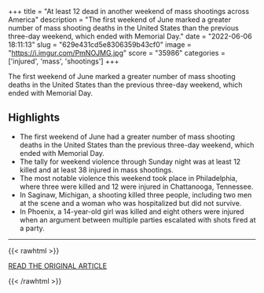 +++
title = "At least 12 dead in another weekend of mass shootings across America"
description = "The first weekend of June marked a greater number of mass shooting deaths in the United States than the previous three-day weekend, which ended with Memorial Day."
date = "2022-06-06 18:11:13"
slug = "629e431cd5e8306359b43cf0"
image = "https://i.imgur.com/PmNOJMG.jpg"
score = "35986"
categories = ['injured', 'mass', 'shootings']
+++

The first weekend of June marked a greater number of mass shooting deaths in the United States than the previous three-day weekend, which ended with Memorial Day.

## Highlights

- The first weekend of June had a greater number of mass shooting deaths in the United States than the previous three-day weekend, which ended with Memorial Day.
- The tally for weekend violence through Sunday night was at least 12 killed and at least 38 injured in mass shootings.
- The most notable violence this weekend took place in Philadelphia, where three were killed and 12 were injured in Chattanooga, Tennessee.
- In Saginaw, Michigan, a shooting killed three people, including two men at the scene and a woman who was hospitalized but did not survive.
- In Phoenix, a 14-year-old girl was killed and eight others were injured when an argument between multiple parties escalated with shots fired at a party.

---

{{< rawhtml >}}
  <p class="article-category">
    <a target="_blank" href="https://www.nbcnews.com/news/us-news/least-12-dead-another-weekend-mass-shootings-america-rcna32059">READ THE ORIGINAL ARTICLE</a>
  </p>
{{< /rawhtml >}}
